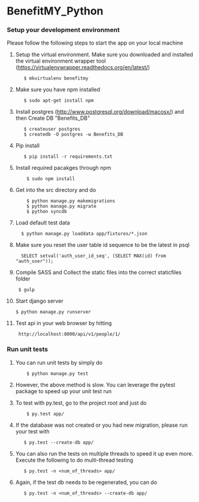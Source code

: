 BenefitMY_Python
================
### Setup your development environment
Please follow the following steps to start the app on your local machine

1. Setup the virtual environment. Make sure you downloaded and installed the virtual environment wrapper tool (https://virtualenvwrapper.readthedocs.org/en/latest/)
 
          $ mkvirtualenv benefitmy

2. Make sure you have npm installed
 
          $ sudo apt-get install npm

3. Install postgres (http://www.postgresql.org/download/macosx/) and then Create DB "Benefits_DB"
 
          $ createuser postgres
          $ createdb -O postgres -w Benefits_DB

4. Pip install
         
          $ pip install -r requirements.txt
 
5. Install required pacakges through npm
 
           $ sudo npm install

6. Get into the src directory and do
 
           $ python manage.py makemigrations
           $ python manage.py migrate
           $ python syncdb

7. Load default test data

         $ python manage.py loaddata app/fixtures/*.json

8. Make sure you reset the user table id sequence to be the latest in psql
 
         SELECT setval('auth_user_id_seq', (SELECT MAX(id) from "auth_user"));

9. Compile SASS and Collect the static files into the correct staticfiles folder

        $ gulp

10. Start django server

        $ python manage.py runserver

11. Test api in your web browser by hitting
 
         http://localhost:8000/api/v1/people/1/


### Run unit tests
1. You can run unit tests by simply do 

           $ python manage.py test

2. However, the above method is slow. You can leverage the pytest package to speed up your unit test run

3. To test with py.test, go to the project root and just do 

           $ py.test app/

4. If the database was not created or you had new migration, please run your test with 

          $ py.test --create-db app/


5. You can also run the tests on multiple threads to speed it up even more. Execute the following to do multi-thread testing

          $ py.test -n <num_of_threads> app/


6. Again, if the test db needs to be regenerated, you can do

          $ py.test -n <num_of_threads> --create-db app/
